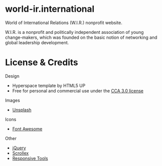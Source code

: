 # world-ir.international
World of International Relations (W.I.R.) nonprofit website.

W.I.R. is a nonprofit and politically independent association of young change-makers, which was founded on the basic notion of networking and global leadership development.

# License & Credits

Design
* Hyperspace template by HTML5 UP
* Free for personal and commercial use under the [CCA 3.0 license](html5up.net/license)

Images
* [Unsplash](https://unsplash.com/)

Icons
* [Font Awesome](https://fontawesome.com/)

Other
* [jQuery](https://jquery.com/)
* [Scrollex](https://github.com/ajlkn/jquery.scrollex)
* [Responsive Tools](https://github.com/ajlkn/responsive-tools)
